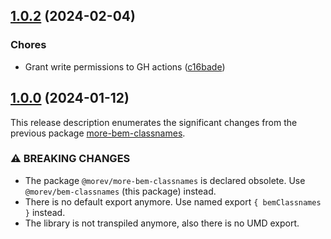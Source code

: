 

## [1.0.2](https://github.com/MorevM/bem-classnames/compare/v1.0.1...v1.0.2) (2024-02-04)


### Chores

* Grant write permissions to GH actions ([c16bade](https://github.com/MorevM/bem-classnames/commit/c16bade9b1fabdc9309bd7148a54ce7a2660b345))

## [1.0.0](https://github.com/MorevM/bem-classnames/compare/v1.0.3...v2.0.0) (2024-01-12)

This release description enumerates the significant changes from the previous package [more-bem-classnames](https://github.com/MorevM/more-bem-classnames).

### ⚠ BREAKING CHANGES

* The package `@morev/more-bem-classnames` is declared obsolete.
  Use `@morev/bem-classnames` (this package) instead.
* There is no default export anymore.
  Use named export `{ bemClassnames }` instead.
* The library is not transpiled anymore, also there is no UMD export.
